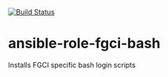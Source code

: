 [![Build Status](https://travis-ci.org/CSC-IT-Center-for-Science/ansible-role-fgci-bash.svg)](https://travis-ci.org/CSC-IT-Center-for-Science/ansible-role-fgci-bash)
# ansible-role-fgci-bash
Installs FGCI specific bash login scripts
